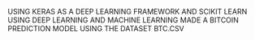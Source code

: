 USING KERAS AS A DEEP LEARNING FRAMEWORK AND SCIKIT LEARN USING DEEP LEARNING AND MACHINE LEARNING MADE A BITCOIN PREDICTION MODEL USING THE DATASET BTC.CSV
